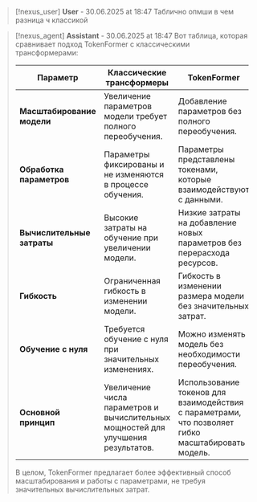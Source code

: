 >[!nexus_user] **User** - 30.06.2025 at 18:47
> Таблично опмши в чем разница ч классикой
<!-- UID: 3eee8b0b-e72b-487c-834f-707d870254e8 -->




>[!nexus_agent] **Assistant** - 30.06.2025 at 18:47
> Вот таблица, которая сравнивает подход TokenFormer с классическими трансформерами:
> 
> | **Параметр** | **Классические трансформеры** | **TokenFormer** |
> |---------------------------------------|--------------------------------------------------------|------------------------------------------------------------|
> | **Масштабирование модели** | Увеличение параметров модели требует полного переобучения. | Добавление параметров без полного переобучения. |
> | **Обработка параметров** | Параметры фиксированы и не изменяются в процессе обучения. | Параметры представлены токенами, которые взаимодействуют с данными. |
> | **Вычислительные затраты** | Высокие затраты на обучение при увеличении модели. | Низкие затраты на добавление новых параметров без перерасхода ресурсов. |
> | **Гибкость** | Ограниченная гибкость в изменении модели. | Гибкость в изменении размера модели без значительных затрат. |
> | **Обучение с нуля** | Требуется обучение с нуля при значительных изменениях. | Можно изменять модель без необходимости переобучения. |
> | **Основной принцип** | Увеличение числа параметров и вычислительных мощностей для улучшения результатов. | Использование токенов для взаимодействия с параметрами, что позволяет гибко масштабировать модель. |
> 
> В целом, TokenFormer предлагает более эффективный способ масштабирования и работы с параметрами, не требуя значительных вычислительных затрат.
<!-- UID: 8c6ad125-0ae3-4c9b-9f45-76cfb3bc25a1 -->